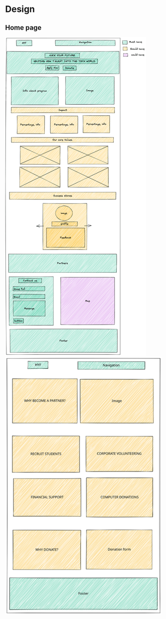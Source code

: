 # Design

## Home page

![Home page](/planning/assets/Home-page.png)
![Support us](/planning/assets/support-us.svg)
